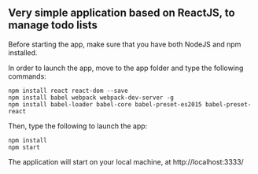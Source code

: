 ## Very simple application based on ReactJS, to manage todo lists

Before starting the app, make sure that you have both NodeJS and npm installed.

In order to launch the app, move to the app folder and type the following commands:

```
npm install react react-dom --save
npm install babel webpack webpack-dev-server -g
npm install babel-loader babel-core babel-preset-es2015 babel-preset-react
```

Then, type the following to launch the app:

```
npm install
npm start
```
The application will start on your local machine, at http://localhost:3333/
